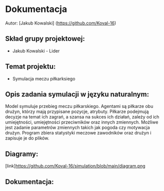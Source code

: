 # Dokumentacja
Autor: [Jakub Kowalski] (https://github.com/Koval-16)

## Skład grupy projektowej:
- Jakub Kowalski - Lider

## Temat projektu:
- Symulacja meczu piłkarksiego

## Opis zadania symulacji w języku naturalnym:
Model symuluje przebieg meczu piłkarskiego. Agentami są piłkarze obu drużyn, którzy mają przypisane pozycje, atrybuty.
Piłkarze podejmują decyzje na temat ich zagrań, a szansa na sukces ich działań, zależy od ich umiejętności,
umiejętności przeciwników oraz innych zmiennych. Możliwe jest zadanie parametrów zmiennych takich jak pogoda czy 
motywacja drużyn. Program zbiera statystyki meczowe zawodników oraz drużyn i zapisuje je do plików.

## Diagramy:
[link]https://github.com/Koval-16/simulation/blob/main/diagram.png

## Dokumentacja:
